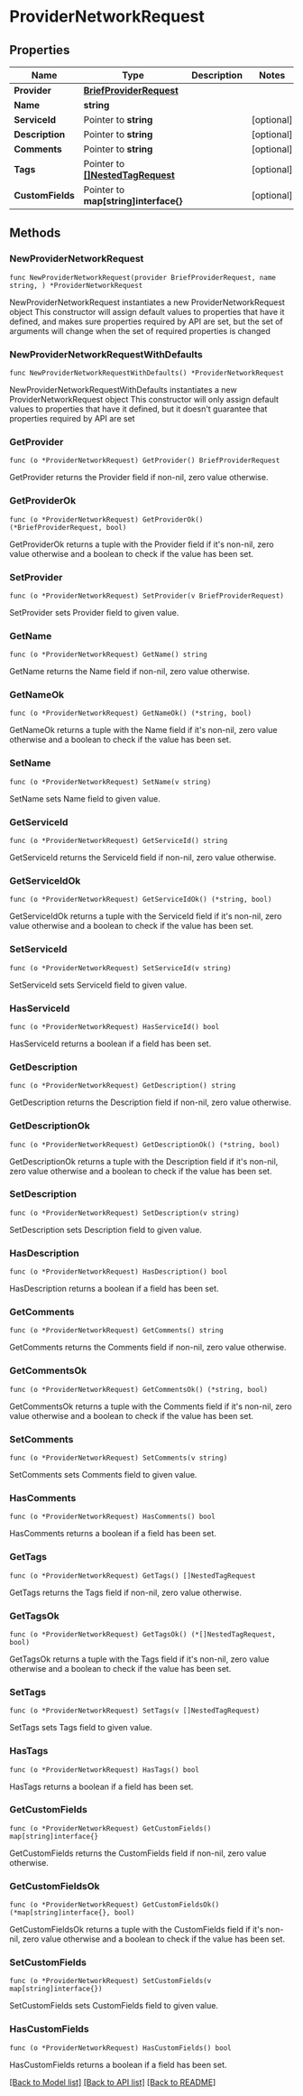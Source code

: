 # ProviderNetworkRequest

## Properties

Name | Type | Description | Notes
------------ | ------------- | ------------- | -------------
**Provider** | [**BriefProviderRequest**](BriefProviderRequest.md) |  | 
**Name** | **string** |  | 
**ServiceId** | Pointer to **string** |  | [optional] 
**Description** | Pointer to **string** |  | [optional] 
**Comments** | Pointer to **string** |  | [optional] 
**Tags** | Pointer to [**[]NestedTagRequest**](NestedTagRequest.md) |  | [optional] 
**CustomFields** | Pointer to **map[string]interface{}** |  | [optional] 

## Methods

### NewProviderNetworkRequest

`func NewProviderNetworkRequest(provider BriefProviderRequest, name string, ) *ProviderNetworkRequest`

NewProviderNetworkRequest instantiates a new ProviderNetworkRequest object
This constructor will assign default values to properties that have it defined,
and makes sure properties required by API are set, but the set of arguments
will change when the set of required properties is changed

### NewProviderNetworkRequestWithDefaults

`func NewProviderNetworkRequestWithDefaults() *ProviderNetworkRequest`

NewProviderNetworkRequestWithDefaults instantiates a new ProviderNetworkRequest object
This constructor will only assign default values to properties that have it defined,
but it doesn't guarantee that properties required by API are set

### GetProvider

`func (o *ProviderNetworkRequest) GetProvider() BriefProviderRequest`

GetProvider returns the Provider field if non-nil, zero value otherwise.

### GetProviderOk

`func (o *ProviderNetworkRequest) GetProviderOk() (*BriefProviderRequest, bool)`

GetProviderOk returns a tuple with the Provider field if it's non-nil, zero value otherwise
and a boolean to check if the value has been set.

### SetProvider

`func (o *ProviderNetworkRequest) SetProvider(v BriefProviderRequest)`

SetProvider sets Provider field to given value.


### GetName

`func (o *ProviderNetworkRequest) GetName() string`

GetName returns the Name field if non-nil, zero value otherwise.

### GetNameOk

`func (o *ProviderNetworkRequest) GetNameOk() (*string, bool)`

GetNameOk returns a tuple with the Name field if it's non-nil, zero value otherwise
and a boolean to check if the value has been set.

### SetName

`func (o *ProviderNetworkRequest) SetName(v string)`

SetName sets Name field to given value.


### GetServiceId

`func (o *ProviderNetworkRequest) GetServiceId() string`

GetServiceId returns the ServiceId field if non-nil, zero value otherwise.

### GetServiceIdOk

`func (o *ProviderNetworkRequest) GetServiceIdOk() (*string, bool)`

GetServiceIdOk returns a tuple with the ServiceId field if it's non-nil, zero value otherwise
and a boolean to check if the value has been set.

### SetServiceId

`func (o *ProviderNetworkRequest) SetServiceId(v string)`

SetServiceId sets ServiceId field to given value.

### HasServiceId

`func (o *ProviderNetworkRequest) HasServiceId() bool`

HasServiceId returns a boolean if a field has been set.

### GetDescription

`func (o *ProviderNetworkRequest) GetDescription() string`

GetDescription returns the Description field if non-nil, zero value otherwise.

### GetDescriptionOk

`func (o *ProviderNetworkRequest) GetDescriptionOk() (*string, bool)`

GetDescriptionOk returns a tuple with the Description field if it's non-nil, zero value otherwise
and a boolean to check if the value has been set.

### SetDescription

`func (o *ProviderNetworkRequest) SetDescription(v string)`

SetDescription sets Description field to given value.

### HasDescription

`func (o *ProviderNetworkRequest) HasDescription() bool`

HasDescription returns a boolean if a field has been set.

### GetComments

`func (o *ProviderNetworkRequest) GetComments() string`

GetComments returns the Comments field if non-nil, zero value otherwise.

### GetCommentsOk

`func (o *ProviderNetworkRequest) GetCommentsOk() (*string, bool)`

GetCommentsOk returns a tuple with the Comments field if it's non-nil, zero value otherwise
and a boolean to check if the value has been set.

### SetComments

`func (o *ProviderNetworkRequest) SetComments(v string)`

SetComments sets Comments field to given value.

### HasComments

`func (o *ProviderNetworkRequest) HasComments() bool`

HasComments returns a boolean if a field has been set.

### GetTags

`func (o *ProviderNetworkRequest) GetTags() []NestedTagRequest`

GetTags returns the Tags field if non-nil, zero value otherwise.

### GetTagsOk

`func (o *ProviderNetworkRequest) GetTagsOk() (*[]NestedTagRequest, bool)`

GetTagsOk returns a tuple with the Tags field if it's non-nil, zero value otherwise
and a boolean to check if the value has been set.

### SetTags

`func (o *ProviderNetworkRequest) SetTags(v []NestedTagRequest)`

SetTags sets Tags field to given value.

### HasTags

`func (o *ProviderNetworkRequest) HasTags() bool`

HasTags returns a boolean if a field has been set.

### GetCustomFields

`func (o *ProviderNetworkRequest) GetCustomFields() map[string]interface{}`

GetCustomFields returns the CustomFields field if non-nil, zero value otherwise.

### GetCustomFieldsOk

`func (o *ProviderNetworkRequest) GetCustomFieldsOk() (*map[string]interface{}, bool)`

GetCustomFieldsOk returns a tuple with the CustomFields field if it's non-nil, zero value otherwise
and a boolean to check if the value has been set.

### SetCustomFields

`func (o *ProviderNetworkRequest) SetCustomFields(v map[string]interface{})`

SetCustomFields sets CustomFields field to given value.

### HasCustomFields

`func (o *ProviderNetworkRequest) HasCustomFields() bool`

HasCustomFields returns a boolean if a field has been set.


[[Back to Model list]](../README.md#documentation-for-models) [[Back to API list]](../README.md#documentation-for-api-endpoints) [[Back to README]](../README.md)


